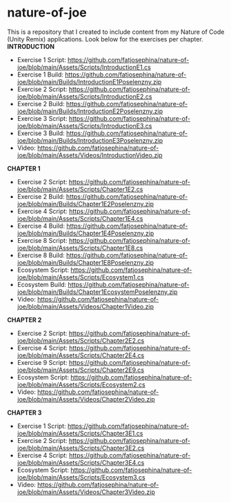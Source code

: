 # nature-of-joe
This is a repository that I created to include content from my Nature of Code (Unity Remix) applications. Look below for the exercises per chapter.  
**INTRODUCTION**  
* Exercise 1 Script: https://github.com/fatjosephina/nature-of-joe/blob/main/Assets/Scripts/IntroductionE1.cs
* Exercise 1 Build: https://github.com/fatjosephina/nature-of-joe/blob/main/Builds/IntroductionE1Poselenzny.zip
* Exercise 2 Script: https://github.com/fatjosephina/nature-of-joe/blob/main/Assets/Scripts/IntroductionE2.cs
* Exercise 2 Build: https://github.com/fatjosephina/nature-of-joe/blob/main/Builds/IntroductionE2Poselenzny.zip
* Exercise 3 Script: https://github.com/fatjosephina/nature-of-joe/blob/main/Assets/Scripts/IntroductionE3.cs
* Exercise 3 Build: https://github.com/fatjosephina/nature-of-joe/blob/main/Builds/IntroductionE3Poselenzny.zip
* Video: https://github.com/fatjosephina/nature-of-joe/blob/main/Assets/Videos/IntroductionVideo.zip  

**CHAPTER 1**
* Exercise 2 Script: https://github.com/fatjosephina/nature-of-joe/blob/main/Assets/Scripts/Chapter1E2.cs
* Exercise 2 Build: https://github.com/fatjosephina/nature-of-joe/blob/main/Builds/Chapter1E2Poselenzny.zip
* Exercise 4 Script: https://github.com/fatjosephina/nature-of-joe/blob/main/Assets/Scripts/Chapter1E4.cs
* Exercise 4 Build: https://github.com/fatjosephina/nature-of-joe/blob/main/Builds/Chapter1E4Poselenzny.zip
* Exercise 8 Script: https://github.com/fatjosephina/nature-of-joe/blob/main/Assets/Scripts/Chapter1E8.cs
* Exercise 8 Build: https://github.com/fatjosephina/nature-of-joe/blob/main/Builds/Chapter1E8Poselenzny.zip
* Ecosystem Script: https://github.com/fatjosephina/nature-of-joe/blob/main/Assets/Scripts/Ecosystem1.cs
* Ecosystem Build: https://github.com/fatjosephina/nature-of-joe/blob/main/Builds/Chapter1EcosystemPoselenzny.zip
* Video: https://github.com/fatjosephina/nature-of-joe/blob/main/Assets/Videos/Chapter1Video.zip

**CHAPTER 2**
* Exercise 2 Script: https://github.com/fatjosephina/nature-of-joe/blob/main/Assets/Scripts/Chapter2E2.cs
* Exercise 4 Script: https://github.com/fatjosephina/nature-of-joe/blob/main/Assets/Scripts/Chapter2E4.cs
* Exercise 9 Script: https://github.com/fatjosephina/nature-of-joe/blob/main/Assets/Scripts/Chapter2E9.cs
* Ecosystem Script: https://github.com/fatjosephina/nature-of-joe/blob/main/Assets/Scripts/Ecosystem2.cs
* Video: https://github.com/fatjosephina/nature-of-joe/blob/main/Assets/Videos/Chapter2Video.zip

**CHAPTER 3**
* Exercise 1 Script: https://github.com/fatjosephina/nature-of-joe/blob/main/Assets/Scripts/Chapter3E1.cs
* Exercise 2 Script: https://github.com/fatjosephina/nature-of-joe/blob/main/Assets/Scripts/Chapter3E2.cs
* Exercise 4 Script: https://github.com/fatjosephina/nature-of-joe/blob/main/Assets/Scripts/Chapter3E4.cs
* Ecosystem Script: https://github.com/fatjosephina/nature-of-joe/blob/main/Assets/Scripts/Ecosystem3.cs
* Video: https://github.com/fatjosephina/nature-of-joe/blob/main/Assets/Videos/Chapter3Video.zip
